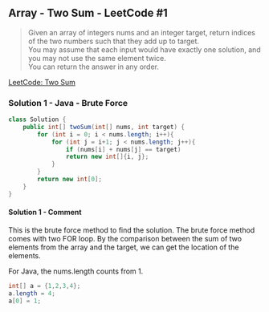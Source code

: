 <!-- # Tao's Blind 75 Journey -->
## Array - Two Sum - LeetCode #1

> Given an array of integers nums and an integer target, return indices of the two numbers such that they add up to target.  
> You may assume that each input would have exactly one solution, and you may not use the same element twice.  
> You can return the answer in any order.

[LeetCode: Two Sum](https://leetcode.com/problems/two-sum/)

### Solution 1 - Java - Brute Force

```java
class Solution {
    public int[] twoSum(int[] nums, int target) {
        for (int i = 0; i < nums.length; i++){
            for (int j = i+1; j < nums.length; j++){
                if (nums[i] + nums[j] == target)
                return new int[]{i, j};
            }
        }
        return new int[0];
    }
}
```
#### Solution 1 - Comment
This is the brute force method to find the solution. The brute force method comes with two FOR loop. By the comparison between the sum of two elements from the array and the target, we can get the location of the elements.  

For Java, the nums.length counts from 1.  

```java
int[] a = {1,2,3,4};
a.length = 4;
a[0] = 1;
```